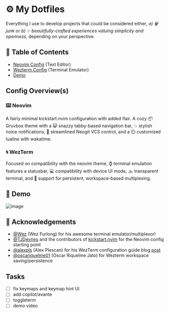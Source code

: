 # ⚙️ My Dotfiles

Everything I use to develop projects that could be considered either, _a) 🗑️ junk_ or _b) ✨ beautifully-crafted experiences valuing simplicity and openness,_ depending on your perspective.

## 📖 Table of Contents

- [Neovim Config](#-neovim) (Text Editor)
- [Wezterm Config](#-wezterm) (Terminal Emulator) 
- [Demo](#-demo)

## Config Overview(s)

### ⌨️ Neovim

A fairly minimal kickstart.nvim configuration with added flair. A cozy 📦 Gruvbox theme with a 😺 snazzy tabby-based navigation bar, 💥 stylish noice notifications, 💽 streamlined Neogit VCS control, and a ⏲️ customized lualine with wakatime. 

### 🌀 WezTerm

Focused on compatibility with the neovim theme, ⌚ terminal emulation features a statusbar, 💻 compatibility with device UI mode, 🌫️ transparent terminal, and 💾 support for persistent, workspace-based multiplexing.

## 📸 Demo

![image](https://github.com/user-attachments/assets/297c3e10-f4e0-43c5-bab1-23afa6476d16)


## 🙌 Acknowledgements

- [@Wez](https://github.com/wez) (Wez Furlong) for his awesome terminal emulator/multiplexor!
- [@TJDevries](https://github.com/tjdevries) and the contributors of [kickstart.nvim](https://github.com/nvim-lua/kickstart.nvim) for the Neovim config starting point
- [@alexpls](https://github.com/alexpls) (Alex Plescan) for his WezTerm configuration guide blog [post](https://alexplescan.com/posts/2024/08/10/wezterm/#configuring-appearance)
- [@oscariquelme01](https://github.com/oscariquelme01) (Oscar Riquelme Jato) for Wezterm workspace saving/persistence

## Tasks

- [ ] fix keymaps and keymap hint UI
- [ ] add copilot/avante
- [ ] toggleterm
- [ ] demo video
